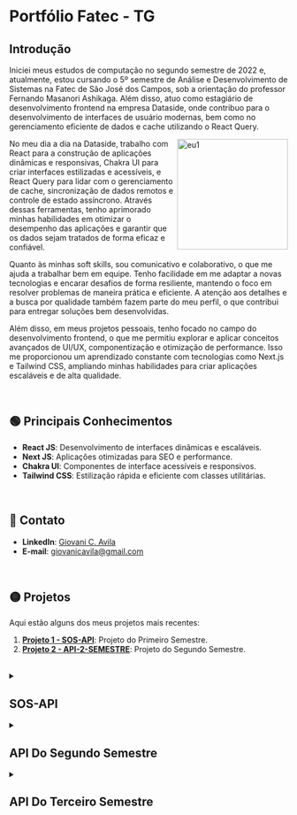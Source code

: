 # Portfólio Fatec - TG

## Introdução
<p>
 <p>
  Iniciei meus estudos de computação no segundo semestre de 2022 e, atualmente, estou cursando o 5º semestre de Análise e Desenvolvimento de Sistemas na Fatec de São José dos Campos, sob a orientação do professor Fernando Masanori Ashikaga. Além disso, atuo como estagiário de desenvolvimento frontend na empresa Dataside, onde contribuo para o desenvolvimento de interfaces de usuário modernas, bem como no gerenciamento eficiente de dados e cache utilizando o React Query.
 </p>
  <p>
    <img align="right" src="https://github.com/user-attachments/assets/a13bfb96-dc7c-455f-ad85-23ced8d73703" alt="eu1" width="200" height="200" />
  </p>
    <p>   No meu dia a dia na Dataside, trabalho com React para a construção de aplicações dinâmicas e responsivas, Chakra UI para criar interfaces estilizadas e acessíveis, e React Query para lidar com o gerenciamento de cache, sincronização de dados remotos e controle de estado assíncrono. Através dessas ferramentas, tenho aprimorado minhas habilidades em otimizar o desempenho das aplicações e garantir que os dados sejam tratados de forma eficaz e confiável.
    </p>
    <p>
     Quanto às minhas soft skills, sou comunicativo e colaborativo, o que me ajuda a trabalhar bem em equipe. Tenho facilidade em me adaptar a novas tecnologias e encarar desafios de forma resiliente, mantendo o foco em resolver problemas de maneira prática e eficiente. A atenção aos detalhes e a busca por qualidade também fazem parte do meu perfil, o que contribui para entregar soluções bem desenvolvidas.
    </p>
    <p>
      Além disso, em meus projetos pessoais, tenho focado no campo do desenvolvimento frontend, o que me permitiu explorar e aplicar conceitos avançados de UI/UX, componentização e otimização de performance. Isso me proporcionou um aprendizado constante com tecnologias como Next.js e Tailwind CSS, ampliando minhas habilidades para criar aplicações escaláveis e de alta qualidade.
  </p>
</p>

<br>

## :green_circle: Principais Conhecimentos

- **React JS**: Desenvolvimento de interfaces dinâmicas e escaláveis.
- **Next JS**: Aplicações otimizadas para SEO e performance.
- **Chakra UI**: Componentes de interface acessíveis e responsivos.
- **Tailwind CSS**: Estilização rápida e eficiente com classes utilitárias.

<br>

## :red_circle: Contato

- **LinkedIn**: [Giovani C. Avila](https://www.linkedin.com/in/giovanicavila/)
- **E-mail**: [giovanicavila@gmail.com](mailto:giovani.exemplo@gmail.com)

<br>

## :yellow_circle: Projetos

Aqui estão alguns dos meus projetos mais recentes:

1. **[Projeto 1 - SOS-API](https://github.com/apiFatec/SOS_API)**: Projeto do Primeiro Semestre.
2. **[Projeto 2 - API-2-SEMESTRE](https://github.com/apiFatec/API-2-Semestre-Bertoti)**: Projeto do Segundo Semestre.

<br>

<details id="sos-api">
<summary><h2>SOS-API</h2></summary>

### Service Out System SOS

É um sistema de ordem de serviços com o objetivo principal de informar computadores com mau funcionamento dentro do campus FATEC prof. Jessen Vidal e também navegar de forma dinâmica pelo mapa da FATEC.

A **empresa cliente** deste projeto é a própria **Fatec de São José dos Campos**, uma faculdade de tecnologia renomada, onde o sistema foi desenvolvido para melhorar a gestão e o reporte de problemas em computadores do campus. O projeto foi supervisionado pelos professores **Jean Carlos Lourenço Costa** e **Antonio Egydio**, que forneceram orientações durante todo o processo.

### Solução de proposta
<ul>
  <li>Sistema web utilizando flask</li>
  <li>Mapa da FATEC navegável</li>
  <li>Abrir ordem de serviço</li>
  <li>Ver detalhes de Hardware e software</li>
  <li>Identificação das máquinas</li>
  <li>Alteração de layout</li>
</ul>

No meu projeto SOS-API, trabalhei em duas partes principais: a tela de cadastro de contas e a tela de pisos.

<strong>Problema</strong>: A FATEC precisava de um sistema para informar sobre computadores com mau funcionamento e permitir uma navegação dinâmica pelo mapa do campus.

<strong>Solução</strong>: Desenvolvi o sistema utilizando HTML, CSS e Flask. A tela de cadastro de contas foi projetada para ser clara e eficiente para novos usuários, enquanto a tela de pisos permite navegação intuitiva pelos diferentes layouts dos laboratórios.

Durante o desenvolvimento, trabalhei com várias hard skills, como HTML, CSS e Flask, apliquei conceitos de estruturação de formulários, navegação entre páginas e apresentação de informações de maneira intuitiva. Meu nível de proficiência nessas tecnologias está entre intermediário e avançado.

Além disso, desenvolvi soft skills importantes, como resolução de problemas, comunicação eficaz e gerenciamento de tempo. Trabalhar em equipe e em sprints exigiu uma comunicação contínua e soluções criativas para superar desafios. Um exemplo real de aplicação dessas soft skills foi a integração eficiente de feedbacks da equipe para melhorar a navegação do usuário no sistema.

Em resumo, este projeto foi meu primeiro contato com o desenvolvimento web e me proporcionou um aprendizado fundamental sobre conceitos básicos, enquanto também me ajudou a desenvolver competências interpessoais e técnicas.

### Tecnologias utilizadas:
- **HTML**: Estruturação e desenvolvimento das interfaces web.
- **CSS**: Estilização das páginas para garantir design responsivo e atraente.
- **Flask**: Framework backend para criação de aplicações web e APIs.

<br>

<img src="https://github.com/user-attachments/assets/e7cfe953-6739-4e4a-9c49-70f2679523ac" alt="image" width="1000" height="600"/>

<img src="https://github.com/user-attachments/assets/5a97fc3a-2edb-4924-9797-ee789a01afac" alt="image" width="1000" height="600"/>

<br>

### Link do repositório 
- [Primeira API](https://github.com/apiFatec/SOS_API)
</details>

<details id="api-2-semestre">
<summary><h2>API Do Segundo Semestre</h2></summary>

### Api-2-semestre

O objetivo agora era desenvolver um sistema desktop em Java, com foco no controle do rendimento acadêmico dos alunos, principalmente por meio do gerenciamento de notas. O sistema foi criado para facilitar o acompanhamento do desempenho do corpo discente de uma escola, permitindo que professores e a administração possam acessar e gerenciar informações de forma eficiente.

A empresa cliente deste projeto é a própria Fatec de São José dos Campos, uma renomada faculdade de tecnologia. O projeto foi supervisionado pelos professores Claudio Etelvino de Lima e Giuliano Araujo Bertoti, que forneceram orientações ao longo de todo o processo.

### Solução de proposta
<ul>
  <li>Acesso rápido e fácil as informações.</li>
  <li>Cadastro simplificado de alunos e salas.</li>
  <li>Aplicação offline.</li>
  <li>Controle simplificado de notas e tarefas.</li>
  <li>Manuseio das entregas de atividade dos alunos.</li>
</ul>

No meu projeto de API do segundo semestre, trabalhei em três partes principais: a tela de adicionar alunos, desenvolvimento do controller para a tela de edição de alunos e no ajuste do formulário de edição de aluno.

<strong>Problema</strong>: A FATEC precisava de um sistema para gerenciar o rendimento dos alunos, com foco na administração e acompanhamento das notas.

<strong>Solução</strong>:  Desenvolvi o controller em Java, que gerencia a lógica de interação da tela de edição de alunos, permitindo a navegação entre diferentes partes do sistema e a manipulação dos dados dos alunos. Além disso, criei a interface gráfica com FXML utilizando Scene Builder para estruturar as telas de forma eficiente e responsiva. Também implementei um fix no formulário de edição de notas, garantindo que as alterações fossem salvas corretamente.

Durante o desenvolvimento, utilizei Java para a lógica de programação, JavaFX para a construção da interface e o Scene Builder para criar a estrutura visual das telas de maneira eficiente. Meu nível de proficiência em Java e JavaFX é intermediário, e o projeto me ajudou a consolidar ainda mais esses conhecimentos. No decorrer do projeto, demonstrei adaptação ao corrigir rapidamente um bug na tela de edição de alunos que impedia a atualização das notas. Isso exigiu atenção aos detalhes e uma boa comunicação com a equipe para testar e validar a solução antes do prazo.

Em resumo, este foi meu segundo projeto de API da Fatec, onde aprofundei minhas habilidades técnicas e desenvolvi competências interpessoais essenciais para o sucesso do projeto.

### Tecnologias utilizadas:
- **Java**: Desenvolvimento da lógica do sistema e controle de rendimento dos alunos.
- **JavaFX**: Criação das interfaces gráficas para o sistema desktop.
- **Scene Builder:**: Ferramenta para construção visual das telas de forma eficiente.
- **MySQL**: Banco de dados para armazenamento e gerenciamento das informações dos alunos.


### [Commit da alteração - Criação da tela de adicionar aluno](https://github.com/apiFatec/API-2-Semestre-Bertoti/commit/119969bf15206b26cbbabfa5ad3b2bc19854c5c7#diff-0cfeb9859735023f36f7e40478fb48adf7543a07b33f68c56fbc92c42d84209c)
![image](https://github.com/user-attachments/assets/b86f605e-9bcb-4ce8-8028-331510727c12)

### [Commit da alteração - Desenvolvimento do controller](https://github.com/apiFatec/API-2-Semestre-Bertoti/commit/4ba4756f51c12863baffbf101f20d3eb531166ff#diff-70d649741552e70d3a2ecb1ac4fa04000280d956d8399390987c9e3f4d873544)
```
package controllers;
import javafx.event.ActionEvent;
import javafx.fxml.FXML;
import javafx.fxml.FXMLLoader;
import javafx.scene.Node;
import javafx.scene.Parent;
import javafx.scene.Scene;
import javafx.scene.control.Button;
import javafx.scene.control.ComboBox;
import javafx.scene.control.Hyperlink;
import javafx.scene.control.TextField;
import javafx.stage.Stage;
import java.io.IOException;
public class editarAlunoController {
    @FXML
    private Button btnSalvarAlteracao;
    @FXML
    private Button btnVoltarTela;
    @FXML
    private ComboBox<?> cbEditarTurma;
    @FXML
    private Hyperlink hlClasses;
    @FXML
    private Hyperlink hlHome;
    @FXML
    private TextField txtEditarNome;
    @FXML
    private TextField txtEditarRa;
    private Parent root;
    private Stage stage;
    private Scene scene;
    @FXML
    void btnSalvarAlteracao(ActionEvent event) {
    }
    @FXML
    void btnVoltarTela(ActionEvent event) throws IOException {
        Parent root = FXMLLoader.load(getClass().getResource("/views/SalaView.fxml"));
        Stage stage = (Stage)((Node)event.getSource()).getScene().getWindow();
        scene = new Scene(root);
        stage.setScene(scene);
        stage.show();
    }
    @FXML
    void hlClasses(ActionEvent event) throws IOException{
        Parent root = FXMLLoader.load(getClass().getResource("/views/SalaView.fxml"));
        Stage stage = (Stage)((Node)event.getSource()).getScene().getWindow();
        scene = new Scene(root);
        stage.setScene(scene);
        stage.show();
    }
    @FXML
    void hlHome(ActionEvent event) throws IOException{
        Parent root = FXMLLoader.load(getClass().getResource("/views/Main.fxml"));
        Stage stage = (Stage)((Node)event.getSource()).getScene().getWindow();
        scene = new Scene(root);
        stage.setScene(scene);
        stage.show();
    }
}
```

### [Commit da alteração - Fix de form de editar aluno](https://github.com/apiFatec/API-2-Semestre-Bertoti/commit/63d65a0b3493fb41af9bcd97952a7980fd510f55#diff-478f926f3b5764f3fba7f0b7fc01971ea6f3b3648331b8e4fe8fc54223d1173e)
```
package controllers;

import dao.AlunoDao;
import dao.TarefaAlunoDao;
import dao.TarefaDAO;
import dao.TurmaDao;
import java.io.IOException;
import java.net.URL;
@@ -94,10 +97,31 @@ void HlInicio(ActionEvent event) throws IOException {
        stage.setScene(scene);
        stage.show();
    }
    @FXML
    void btnSalvar(ActionEvent event) throws IOException{
        AlunoDao daoAluno = new AlunoDao();
        TarefaAlunoDao daoTarefa = new TarefaAlunoDao();
        daoTarefa.DeletarTarefasAluno(aluno);
        daoAluno.deletarAluno(aluno);
        aluno.setNome(txtNome.getText());
        aluno.setRa(Integer.parseInt(txtRa.getText()));
        aluno.setTurma(cbTurma.getValue().getIdTurma());
        daoAluno.adicionarAluno(aluno);
        FXMLLoader loader = new FXMLLoader(getClass().getResource("/views/FormEditarTurma.fxml"));
        root = loader.load();
        FormEditarTurmaController controller = loader.getController();
        controller.iniciarTela(turma);

        stage = (Stage)((Node)event.getSource()).getScene().getWindow();
        scene = new Scene(root);
        stage.setScene(scene);
        stage.show();
    }
```

### Link do repositório 
- [Segunda API](https://github.com/apiFatec/API-2-Semestre-Bertoti)

</details>


<details id="api-3-semestre">
<summary><h2>API Do Terceiro Semestre</h2></summary>

### Api-3-semestre

O objetivo agora é desenvolver um sistema web utilizando React, focado no gerenciamento e automação de processos regulatórios na área da saúde. A plataforma centraliza o controle de documentações, prazos e monitoramento em tempo real, garantindo eficiência e conformidade.

A empresa cliente é a Ionic Health, uma empresa brasileira inovadora fundada em 2019, com sede no Parque Tecnológico de São José dos Campos. Especializada em automação e diagnóstico médico, a Ionic Health atende clientes no Brasil, Portugal e Estados Unidos, sempre com foco em qualidade, segurança e inovação digital. O projeto foi supervisionado pelos professores Claudio Etelvino de Lima e Fernando Masanori Ashikaga, que forneceram orientações ao longo de todo o processo de desenvolvimento.

### Solução de proposta
<ul>
  <li>Monitoramento em tempo real dos processos regulatórios.</li>
  <li>Documentação centralizada e rastreável de todas as etapas.</li>
  <li>Gestão automatizada de prazos e notificações.</li>
  <li>Controle de acesso seguro e personalizado.</li>
  <li>Relatórios detalhados e análises de desempenho dos processos.</li>
</ul>

No meu projeto de api do terceiro semestre, trabalhei em três partes principais: a implementação do primeiro botão de dropdown do usuário, a verificação do tipo de usuário para renderizar as rotas adequadas para cada perfil, e a melhoria do botão de alternância entre os temas dark e light.

<strong>Problema</strong>: A Ionic Health precisava de um sistema para gerenciar processos regulatórios na área da saúde, com foco na administração de documentação e acompanhamento de prazos.

<strong>Solução</strong>:  Desenvolvi a lógica de verificação de tipo de usuário, que gerencia a renderização das rotas de acordo com o perfil (admin ou usuário comum), permitindo uma navegação personalizada e segura. Além disso, implementei o primeiro dropdown do usuário, garantindo uma experiência de uso intuitiva. Também trabalhei na melhoria do botão de alternância entre temas dark e light, garantindo uma interface mais acessível e moderna.

Durante o desenvolvimento, utilizei React e Tailwindcss para criar uma interface fluida e lógica de programação eficiente. Ao longo do projeto, demonstrei habilidades de comunicação e trabalho em equipe, garantindo que os requisitos fossem entendidos claramente e que as entregas fossem realizadas dentro dos prazos estabelecidos. Além disso, mostrei resiliência e resolução de problemas ao corrigir uma falha no controle de rotas, que exigiu análise e colaboração com a equipe para implementar a solução de maneira eficaz. Essas experiências fortaleceram minhas habilidades de adaptabilidade, sempre focadas em entregar soluções de qualidade, mesmo sob prazos curtos.

Em resumo, este projeto com a Ionic Health foi uma excelente oportunidade para aprofundar minhas habilidades técnicas e fortalecer competências interpessoais, como comunicação e resolução de problemas, essenciais para o sucesso da equipe e do sistema desenvolvido.

### Tecnologias utilizadas:
- **React**: Desenvolvimento da lógica do sistema e interface web.
- **Typescript**: Tipagem estática para aumentar a segurança e robustez do código.
- **Nest:**: Biblioteca de componentes para construção de interfaces acessíveis e responsivas.
- **ShadCN**: Sistema de design para a criação de temas visuais.
- **Postgres**: Banco de dados para armazenamento e gerenciamento das informações regulatórias.


### [Commit da alteração - Criação da tela de dropdown Button](https://github.com/apiFatec/API-3-Semestre-Ionic/commit/8fb20cad4b57de246f26aec55a7f4c95146e826a)
![image](https://github.com/user-attachments/assets/3cec82a8-73d4-45e6-980e-295f09adbfe3)


### [Commit da alteração - Desenvolvimento do controle de rotas](https://github.com/apiFatec/API-3-Semestre-Ionic/commit/da60f1a875b59723e78f4951e6f5fbd398d2ce4b#diff-cd6a4a1ced74971ccc7823e2fe1f397927c23d7f9ea264a6d0f844c7588ace43)
```
const routes = [
  {
@@ -26,42 +33,79 @@ const routes = [
    label: "Settings",
    icon: Settings,
    href: "/settings",
  }
];
const routesForAdminGestor = [
  {
    label: "Criar Processo",
    icon: LayoutDashboard,
    href: "/criar-processo",
    color: "text-sky-500",
  },
  {
    label: "Processos",
    icon: LayoutList,
    href: "/processos",
    color: "text-violet-500",
  },
  {
    label: "Equipes",
    icon: Network,
    href: "/image",
    color: "text-pink-700",
  },
  {
    label: "Settings",
    icon: Settings,
    href: "/settings",
  },
  {
    label: "cadastrar colaborador",
    icon: UserPlus2,
    href: "/admin-register",
  },
];

 const { isAuthenticated, role } = useAuth();
  const selectedRoutes =
    isAuthenticated && (role === "Lider" || role === "Gestor")
      ? routesForAdminGestor
      : routes;
```


### [Commit da alteração - Melhoria do theme toggle button](https://github.com/apiFatec/API-3-Semestre-Ionic/commit/dc359fde21ccad51cdbf47ce80fe63c3ea138930)
![image](https://github.com/user-attachments/assets/e132330b-9d18-4b41-87b5-6693ec42630a)
![image](https://github.com/user-attachments/assets/3f3351bb-bb54-4eab-8ce9-4174f5a80dd1)




### Link do repositório 
- [Terceira API](https://github.com/apiFatec/API-3-Semestre-Ionic)

</details>



